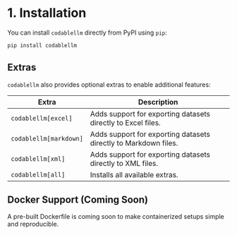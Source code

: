 # 1. Installation

You can install `codablellm` directly from PyPI using `pip`:

```bash
pip install codablellm
```

## Extras

`codablellm` also provides optional extras to enable additional features:

| **Extra**              | **Description**                                                 |
|------------------------|-----------------------------------------------------------------|
| `codablellm[excel]`    | Adds support for exporting datasets directly to Excel files.    |
| `codablellm[markdown]` | Adds support for exporting datasets directly to Markdown files. |
| `codablellm[xml]`      | Adds support for exporting datasets directly to XML files.      |
| `codablellm[all]`      | Installs all available extras.                                  |

## Docker Support (Coming Soon)

A pre-built Dockerfile is coming soon to make containerized setups simple and reproducible.

